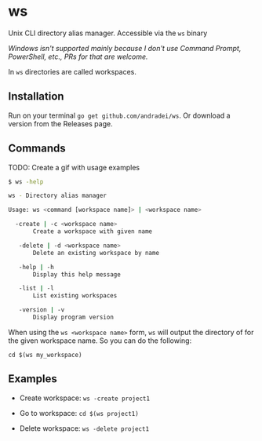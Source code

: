 # ws

Unix CLI directory alias manager. Accessible via the `ws` binary

_Windows isn't supported mainly because I don't use _Command Prompt_, _PowerShell_, etc., PRs for
that are welcome._

In `ws` directories are called workspaces.

## Installation

Run on your terminal `go get github.com/andradei/ws`. Or download a version from the Releases page.

## Commands

TODO: Create a gif with usage examples

```bash
$ ws -help

ws - Directory alias manager

Usage: ws <command [workspace name]> | <workspace name>

  -create | -c <workspace name>
       Create a workspace with given name

   -delete | -d <workspace name>
       Delete an existing workspace by name

   -help | -h
       Display this help message

   -list | -l
       List existing workspaces

   -version | -v
       Display program version

```

When using the `ws <workspace name>` form, `ws` will output the directory of for the given workspace name.
So you can do the following:

```
cd $(ws my_workspace)
```

## Examples

- Create workspace: `ws -create project1`

- Go to workspace: `cd $(ws project1)`

- Delete workspace: `ws -delete project1`
